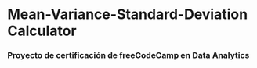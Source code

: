 # Mean-Variance-Standard-Deviation Calculator

### Proyecto de certificación de freeCodeCamp en Data Analytics
